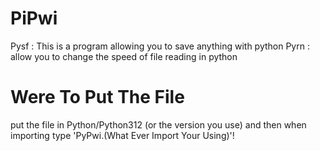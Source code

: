 # PiPwi
Pysf : This is a program allowing you to save anything with python
Pyrn : allow you to change the speed of file reading in python

# Were To Put The File
put the file in Python/Python312 (or the version you use) and then when importing type 'PyPwi.(What Ever Import Your Using)'!
